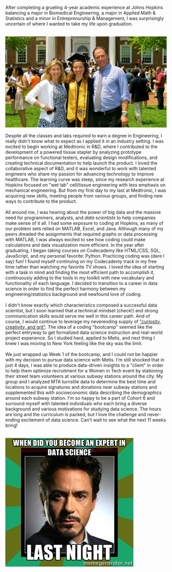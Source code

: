 After completing a grueling 4-year academic experience at Johns Hopkins balancing a major in Biomedical Engineering, a major in Applied Math & Statistics and a minor in Entreprenurship & Management, I was surprisingly uncertain of where I wanted to take my life upon graduation.   
<br />

![Grad pic](https://github.com/jmfradkin/jmfradkin.github.io/blob/master/images/grad_pic.jpg)

Despite all the classes and labs required to earn a degree in Engineering, I really didn't know what to expect as I applied it in an industry setting. I was excited to begin working at Medtronic in R&D, where I contributed to the development of a powered tissue stapler by analyzing prototype performance on functional testers, evaluating design modifications, and creating technical documentation to help launch the product. I loved the collaborative aspect of R&D, and it was wonderful to work with talented engineers who share my passion for advancing technology to improve healthcare.  The learning curve was steep, since my research experience at Hopkins focused on "wet lab" cell/tissue engineering with less emphasis on mechanical engineering. But from my first day to my last at Medtronic, I was acquiring new skills, meeting people from various groups, and finding new ways to contribute to the product.    
<br />
All around me, I was hearing about the power of big data and the massive need for programmers, analysts, and *data scientists* to help companies make sense of it all. I had some exposure to coding at Hopkins, as many of our problem sets relied on MATLAB, Excel, and Java. Although many of my peers dreaded the assignments that required graphs or data processing with MATLAB, I was always excited to see how coding could make calculations and data visualization more efficient.  In the year after graduating, I began taking courses on Codecademy like HTML/CSS, SQL, JavaScript, and my personal favorite: Python. Practicing coding was (dare I say) fun! I found myself continuing on my Codecademy track in my free time rather than watching my favorite TV shows. I loved the idea of starting with a task in mind and finding the most efficient path to accomplish it, continuously adding to the tools in my toolkit with new vocabulary and functionality of each language.  I decided to transition to a career in data science in order to find the perfect harmony between my engineering/statistics background and newfound love of coding.   
</br>
I didn't know exactly which characteristics composed a successful data scientist, but I soon learned that a technical mindset (check!) and strong communication skills would serve me well in this career path. And of course, I would continue to leverage my neverending supply of <a href="http://datascopeanalytics.com/blog/six-qualities-of-a-great-data-scientist/">"curiosity, creativity, and grit"</a>.  The idea of a coding "bootcamp" seemed like the perfect entryway to get formalized data science instruction and real-world project experience. So I studied hard, applied to Metis, and next thing I knew I was moving to New York feeling like the sky was the limit.   
</br>
We just wrapped up Week 1 of the bootcamp, and I could not be happier with my decision to pursue data science with Metis. I'm still shocked that in just 4 days, I was able to produce data-driven insights to a "client" in order to help them optimize recruitment for a Women in Tech event by stationing their street team volunteers at various subway stations around the city. My group and I analyzed MTA turnstile data to determine the best time and locations to acquire signatures and donations near subway stations and supplemented this with socioeconomic data describing the demographics around each subway station. I'm so happy to be a part of Cohort 6 and surround myself with talented individuals who each bring a diverse background and various motivations for studying data science. The hours are long and the curriculum is packed, but I love the challenge and never-ending excitement of data science. Can't wait to see what the next 11 weeks bring!  
</br>  

![DS Meme](https://github.com/jmfradkin/jmfradkin.github.io/blob/master/images/meme.jpg)
